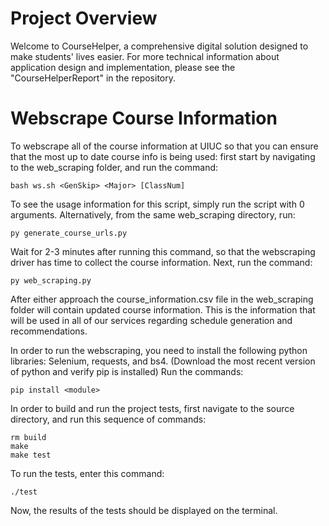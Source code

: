 # Project Overview
Welcome to CourseHelper, a comprehensive digital solution designed to make students' lives easier. For more technical information about application design and implementation, please see the "CourseHelperReport" in the repository.


# Webscrape Course Information
To webscrape all of the course information at UIUC so that you can ensure that the most up to date course info is being used:
first start by navigating to the web_scraping folder, and run the command:
```
bash ws.sh <GenSkip> <Major> [ClassNum]
```
To see the usage information for this script, simply run the script with 0 arguments.
Alternatively, from the same web_scraping directory, run:
```
py generate_course_urls.py
```
Wait for 2-3 minutes after running this command, so that the webscraping driver has time to collect the course information. Next, run the command:
```
py web_scraping.py
```
After either approach the course_information.csv file in the web_scraping folder will contain updated course information. This is the information that will be used in all of our services regarding schedule generation and recommendations.

In order to run the webscraping, you need to install the following python libraries: Selenium, requests, and bs4. (Download the most recent version of python and verify pip is installed) Run the commands:
```
pip install <module>
```

In order to build and run the project tests, first navigate to the source directory, and run this sequence of commands:
```
rm build
make 
make test
```
To run the tests, enter this command:
```
./test
```
Now, the results of the tests should be displayed on the terminal. 
